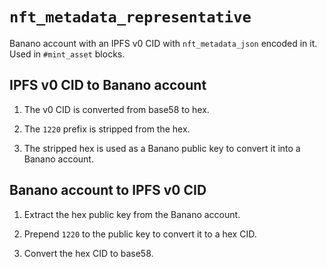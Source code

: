 # `nft_metadata_representative`

Banano account with an IPFS v0 CID with `nft_metadata_json` encoded in it. Used in `#mint_asset` blocks.


## IPFS v0 CID to Banano account

1) The v0 CID is converted from base58 to hex.

2) The `1220` prefix is stripped from the hex.

3) The stripped hex is used as a Banano public key to convert it into a Banano account.


## Banano account to IPFS v0 CID

1) Extract the hex public key from the Banano account.

2) Prepend `1220` to the public key to convert it to a hex CID.

3) Convert the hex CID to base58.
